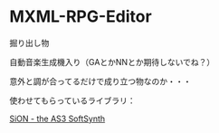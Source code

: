 MXML-RPG-Editor
===============

掘り出し物


自動音楽生成機入り（GAとかNNとか期待しないでね？）

意外と調が合ってるだけで成り立つ物なのか・・・

使わせてもらっているライブラリ：

<a href="https://sites.google.com/site/sioncenterj/">SiON - the AS3 SoftSynth</a>

